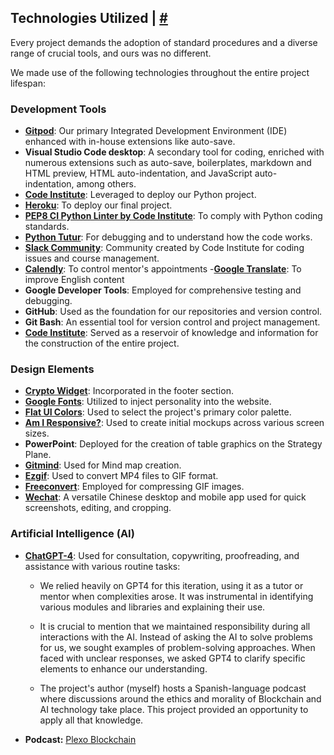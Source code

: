 ## Technologies Utilized <a name="technologies"></a> | [#](#index)

Every project demands the adoption of standard procedures and a diverse range of crucial tools, and ours was no different.

We made use of the following technologies throughout the entire project lifespan:

### Development Tools
- **[Gitpod](https://gitpod.io/plexoio)**: Our primary Integrated Development Environment (IDE) enhanced with in-house extensions like auto-save.
- **Visual Studio Code desktop**: A secondary tool for coding, enriched with numerous extensions such as auto-save, boilerplates, markdown and HTML preview, HTML auto-indentation, and JavaScript auto-indentation, among others.
- **[Code Institute](https://github.com/Code-Institute-Org/p3-template)**: Leveraged to deploy our Python project.
- **[Heroku](https://heroku.com/)**: To deploy our final project.
- **[PEP8 CI Python Linter by Code Institute](https://pep8ci.herokuapp.com/)**: To comply with Python coding standards.
- **[Python Tutur](https://pythontutor.com/)**: For debugging and to understand how the code works.
- **[Slack Community](https://slack.com/)**: Community created by Code Institute for coding issues and course management.
- **[Calendly](https://calendly.com/)**: To control mentor's appointments
-**[Google Translate](https://translate.google.com/)**: To improve English content
- **Google Developer Tools**: Employed for comprehensive testing and debugging.
- **GitHub**: Used as the foundation for our repositories and version control.
- **Git Bash**: An essential tool for version control and project management.
- **[Code Institute](https://codeinstitute.net/)**: Served as a reservoir of knowledge and information for the construction of the entire project.

### Design Elements
- **[Crypto Widget](https://www.cryptohopper.com/)**: Incorporated in the footer section.
- **[Google Fonts](https://fonts.google.com/)**: Utilized to inject personality into the website.
- **[Flat UI Colors](https://flatuicolors.com/)**: Used to select the project's primary color palette.
- **[Am I Responsive?](https://ui.dev/amiresponsive)**: Used to create initial mockups across various screen sizes.
- **PowerPoint**: Deployed for the creation of table graphics on the Strategy Plane.
- **[Gitmind](https://gitmind.com/)**: Used for Mind map creation.
- **[Ezgif](https://ezgif.com/video-to-gif)**: Used to convert MP4 files to GIF format.
- **[Freeconvert](https://www.freeconvert.com/gif-compressor)**: Employed for compressing GIF images.
- **[Wechat](https://www.wechat.com/)**: A versatile Chinese desktop and mobile app used for quick screenshots, editing, and cropping.

### Artificial Intelligence (AI)

- **[ChatGPT-4](https://chat.openai.com/chat)**: Used for consultation, copywriting, proofreading, and assistance with various routine tasks:

  - We relied heavily on GPT4 for this iteration, using it as a tutor or mentor when complexities arose. It was instrumental in identifying various modules and libraries and explaining their use. 

  - It is crucial to mention that we maintained responsibility during all interactions with the AI. Instead of asking the AI to solve problems for us, we sought examples of problem-solving approaches. When faced with unclear responses, we asked GPT4 to clarify specific elements to enhance our understanding.

  - The project's author (myself) hosts a Spanish-language podcast where discussions around the ethics and morality of Blockchain and AI technology take place. This project provided an opportunity to apply all that knowledge.

- **Podcast:** [Plexo Blockchain](https://podcasters.spotify.com/pod/show/plexoblockchain)
